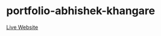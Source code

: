 # portfolio-abhishek-khangare

[Live Website]([https://dev-portfolio-abhishek-khangare.netlify.app/](https://developer-portfolio-abhishek-khangare.netlify.app/))



